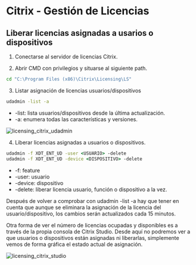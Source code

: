 # Citrix - Gestión de Licencias
## Liberar licencias asignadas a usarios o dispositivos

1. Conectarse al servidor de licencias Citrix.

2. Abrir CMD con privilegios y situarse al siguiente path.  
```cmd
cd "C:\Program Files (x86)\Citrix\Licensing\LS"
```

3. Listar asignación de licencias usuarios/dispositivos
```cmd
udadmin -list -a
```
- -list: lista usuarios/dispositivos desde la última actualización.
- -a: enumera todas las características y versiones.

![licensing_citrix_udadmin](screenshots/licensing_citrix_udadmin.png)

4. Liberar licencias asignadas a usuarios o dispositivos.
```cmd
udadmin -f XDT_ENT_UD -user <USUARIO> -delete
udadmin -f XDT_ENT_UD -device <DISPOSITIVO> -delete
```
- -f: feature
- -user: usuario
- -device: dispositivo
- -delete: liberar licencia usuario, función o dispositivo a la vez.

Después de volver a comprobar con udadmin -list -a hay que tener en cuenta que aunque se eliminara la asignación de la licencia del usuario/dispositivo, los cambios serán actualizados cada 15 minutos.

Otra forma de ver el número de licencias ocupadas y disponibles es a través de la propia consola de Citrix Studio. Desde aquí no podremos ver a que usuarios o dispositivos están asignadas ni liberarlas, simplemente vemos de forma gráfica el estado actual de asignación.

![licensing_citrix_studio](screenshots/licensing_citrix_studio.png)
